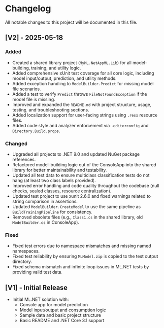 # Changelog

All notable changes to this project will be documented in this file.

## [V2] - 2025-05-18
### Added
- Created a shared library project (`MyML.NetAppML.Lib`) for all model-building, training, and utility logic.
- Added comprehensive xUnit test coverage for all core logic, including model input/output, prediction, and utility methods.
- Added exception handling to `ModelBuilder.Predict` for missing model file scenarios.
- Added a test to verify `Predict` throws `FileNotFoundException` if the model file is missing.
- Improved and expanded the `README.md` with project structure, usage, testing, and troubleshooting sections.
- Added localization support for user-facing strings using `.resx` resource files.
- Added code style and analyzer enforcement via `.editorconfig` and `Directory.Build.props`.

### Changed
- Upgraded all projects to .NET 9.0 and updated NuGet package references.
- Refactored model-building logic out of the ConsoleApp into the shared library for better maintainability and testability.
- Updated all test data to ensure multiclass classification tests do not hang (at least two class labels provided).
- Improved error handling and code quality throughout the codebase (null checks, sealed classes, resource centralization).
- Updated test project to use xunit 2.6.0 and fixed warnings related to string comparison in assertions.
- Updated `ModelBuilder.CreateModel` to use the same pipeline as `BuildTrainingPipeline` for consistency.
- Removed obsolete files (e.g., `Class1.cs` in the shared library, old `ModelBuilder.cs` in ConsoleApp).

### Fixed
- Fixed test errors due to namespace mismatches and missing named namespaces.
- Fixed test reliability by ensuring `MLModel.zip` is copied to the test output directory.
- Fixed schema mismatch and infinite loop issues in ML.NET tests by providing valid test data.

## [V1] - Initial Release
- Initial ML.NET solution with:
  - Console app for model prediction
  - Model input/output and consumption logic
  - Sample data and basic project structure
  - Basic README and .NET Core 3.1 support
